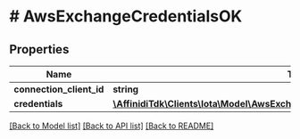 # # AwsExchangeCredentialsOK

## Properties

| Name                     | Type                                                                                                                                      | Description | Notes |
| ------------------------ | ----------------------------------------------------------------------------------------------------------------------------------------- | ----------- | ----- |
| **connection_client_id** | **string**                                                                                                                                |             |
| **credentials**          | [**\AffinidiTdk\Clients\Iota\Model\AwsExchangeCredentialsProjectTokenOKCredentials**](AwsExchangeCredentialsProjectTokenOKCredentials.md) |             |

[[Back to Model list]](../../README.md#models) [[Back to API list]](../../README.md#endpoints) [[Back to README]](../../README.md)
